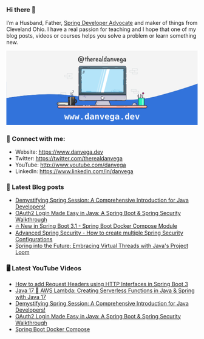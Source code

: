 ### Hi there 👋

I’m a Husband, Father, [Spring Developer Advocate](https://tanzu.vmware.com/developer/advocates/) and maker of things from Cleveland Ohio. I have a real passion for teaching and I hope that one of my blog posts, videos or courses helps you solve a problem or learn something new.

![Profile Header](./github_profile_header.png)

### 🤝 Connect with me:

- Website: https://www.danvega.dev
- Twitter: https://twitter.com/therealdanvega
- YouTube: http://www.youtube.com/danvega
- LinkedIn: https://www.linkedin.com/in/danvega

### 📝 Latest Blog posts

<!-- BLOG-POST-LIST:START -->
- [Demystifying Spring Session: A Comprehensive Introduction for Java Developers!](https://www.danvega.dev/blog/2023/05/03/spring-session-introduction)
- [OAuth2 Login Made Easy in Java: A Spring Boot &amp; Spring Security Walkthrough](https://www.danvega.dev/blog/2023/04/28/spring-security-oauth2-login)
- [🔥 New in Spring Boot 3.1 - Spring Boot Docker Compose Module](https://www.danvega.dev/blog/2023/04/26/spring-boot-docker-compose)
- [Advanced Spring Security - How to create multiple Spring Security Configurations](https://www.danvega.dev/blog/2023/04/20/multiple-spring-security-configs)
- [Spring into the Future: Embracing Virtual Threads with Java&#39;s Project Loom](https://www.danvega.dev/blog/2023/04/12/virtual-threads-spring)
<!-- BLOG-POST-LIST:END -->

### 🖥 Latest YouTube Videos

<!-- YOUTUBE:START -->
- [How to add Request Headers using HTTP Interfaces in Spring Boot 3](https://www.youtube.com/watch?v=AOJzm7yFOl0)
- [Java 17 🤝 AWS Lambda: Creating Serverless Functions in Java &amp; Spring with Java 17](https://www.youtube.com/watch?v=bxK4GscuVgs)
- [Demystifying Spring Session: A Comprehensive Introduction for Java Developers!](https://www.youtube.com/watch?v=k62bO-W6Sb0)
- [OAuth2 Login Made Easy in Java: A Spring Boot &amp; Spring Security Walkthrough](https://www.youtube.com/watch?v=us0VjFiHogo)
- [Spring Boot Docker Compose](https://www.youtube.com/watch?v=mRIJ1GddqBs)
<!-- YOUTUBE:END -->
